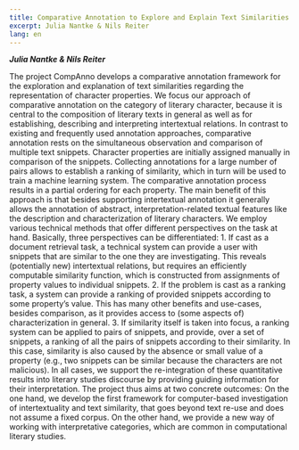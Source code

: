 ```yaml
---
title: Comparative Annotation to Explore and Explain Text Similarities (CompAnno)
excerpt: Julia Nantke & Nils Reiter
lang: en
---
```


***Julia Nantke & Nils Reiter***

The project CompAnno develops a comparative annotation framework for the exploration
and explanation of text similarities regarding the representation of character properties. We
focus our approach of comparative annotation on the category of literary character, because
it is central to the composition of literary texts in general as well as for establishing,
describing and interpreting intertextual relations. In contrast to existing and frequently used
annotation approaches, comparative annotation rests on the simultaneous observation and
comparison of multiple text snippets. Character properties are initially assigned manually in
comparison of the snippets. Collecting annotations for a large number of pairs allows to
establish a ranking of similarity, which in turn will be used to train a machine learning
system. The comparative annotation process results in a partial ordering for each property.
The main benefit of this approach is that besides supporting intertextual annotation it
generally allows the annotation of abstract, interpretation-related textual features like the
description and characterization of literary characters.
We employ various technical methods that offer different perspectives on the task at hand.
Basically, three perspectives can be differentiated: 1. If cast as a document retrieval task, a
technical system can provide a user with snippets that are similar to the one they are
investigating. This reveals (potentially new) intertextual relations, but requires an efficiently
computable similarity function, which is constructed from assignments of property values to
individual snippets. 2. If the problem is cast as a ranking task, a system can provide a
ranking of provided snippets according to some property’s value. This has many other
benefits and use-cases, besides comparison, as it provides access to (some aspects of)
characterization in general. 3. If similarity itself is taken into focus, a ranking system can be
applied to pairs of snippets, and provide, over a set of snippets, a ranking of all the pairs of
snippets according to their similarity. In this case, similarity is also caused by the absence or
small value of a property (e.g., two snippets can be similar because the characters are not
malicious). In all cases, we support the re-integration of these quantitative results into literary
studies discourse by providing guiding information for their interpretation.
The project thus aims at two concrete outcomes: On the one hand, we develop the first
framework for computer-based investigation of intertextuality and text similarity, that goes
beyond text re-use and does not assume a fixed corpus. On the other hand, we provide a
new way of working with interpretative categories, which are common in computational
literary studies.
